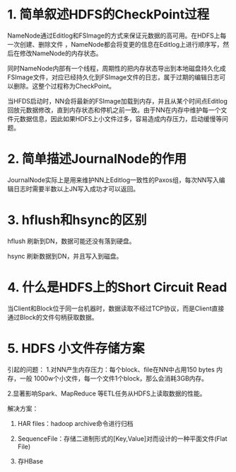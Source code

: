 # 1. 简单叙述HDFS的CheckPoint过程

NameNode通过Editlog和FSImage的方式来保证元数据的高可用。在HDFS上每一次创建、删除文件 ，NameNode都会将变更的信息在Editlog上进行顺序写，然后在修改NameNode的内存状态。

同时NameNode内部有一个线程，周期性的把内存状态导出到本地磁盘持久化成FSImage文件，对应已经持久化到FSImage文件的日志，属于过期的编辑日志可以删除。这整个过程称为CheckPoint。

当HFDS启动时，NN会将最新的FSImage加载到内存，并且从某个时间点Editlog回放元数据修改，直到内存状态和停机之前一致。由于NN在内存中维护每一个文件元数据信息，因此如果HDFS上小文件过多，容易造成内存压力，启动缓慢等问题。

# 2. 简单描述JournalNode的作用

JournalNode实际上是用来维护NN上Editlog一致性的Paxos组，每次NN写入编辑日志时需要半数以上JN写入成功才可以返回。

# 3. hflush和hsync的区别

hflush 刷新到DN，数据可能还没有落到硬盘。

hsync 刷新数据到DN，并且写入到磁盘。

# 4. 什么是HDFS上的Short Circuit Read

当Client和Block位于同一台机器时，数据读取不经过TCP协议，而是Client直接通过Block的文件句柄获取数据。


# 5. HDFS 小文件存储方案

引起的问题：
1.对NN产生内存压力：每个block、file在NN中占用150 bytes 内存，一般 1000w个小文件，每一个文件1个block，那么会消耗3GB内存。

2.显著影响Spark、MapReduce 等ETL任务从HDFS上读取数据的性能。

解决方案：

1. HAR files：hadoop archive命令进行归档

2. SequenceFile：存储二进制形式的[Key,Value]对而设计的一种平面文件(Flat File)

3. 存HBase
 
